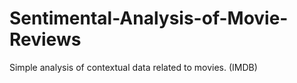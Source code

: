 # Sentimental-Analysis-of-Movie-Reviews
Simple analysis of contextual data related to movies. (IMDB)
